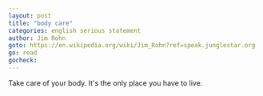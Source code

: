 ```yaml
---
layout: post
title: "body care"
categories: english serious statement
author: Jim Rohn
goto: https://en.wikipedia.org/wiki/Jim_Rohn?ref=speak.junglestar.org
go: read
gocheck:
---
```

Take care of your body. It's the only place you have to live.
